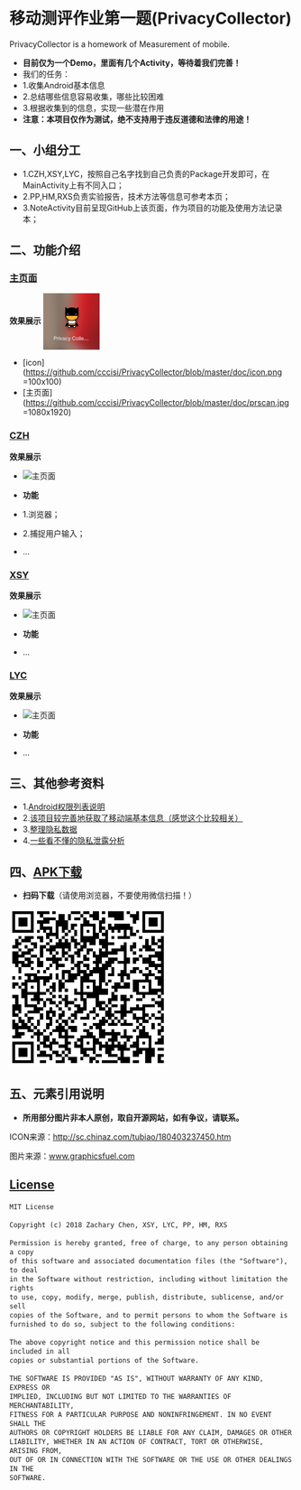 # 移动测评作业第一题(PrivacyCollector)

PrivacyCollector is a homework of Measurement of mobile.
- **目前仅为一个Demo，里面有几个Activity，等待着我们完善！**
- 我们的任务：
- 1.收集Android基本信息
- 2.总结哪些信息容易收集，哪些比较困难
- 3.根据收集到的信息，实现一些潜在作用
- **注意：本项目仅作为测试，绝不支持用于违反道德和法律的用途！**

## 一、小组分工

- 1.CZH,XSY,LYC，按照自己名字找到自己负责的Package开发即可，在MainActivity上有不同入口；
- 2.PP,HM,RXS负责实验报告，技术方法等信息可参考本页；
- 3.NoteActivity目前呈现GitHub上该页面，作为项目的功能及使用方法记录本；

## 二、功能介绍

### [主页面](https://github.com/cccisi/PrivacyCollector/blob/master/app/src/main/java/com/cccisi/privacycollector/MainActivity.java)

**效果展示**
<img src="https://github.com/cccisi/PrivacyCollector/blob/master/doc/icon.png" width = "100" height = "100" alt="icon" align=center />
- [icon](https://github.com/cccisi/PrivacyCollector/blob/master/doc/icon.png  =100x100)
- [主页面](https://github.com/cccisi/PrivacyCollector/blob/master/doc/prscan.jpg  =1080x1920)

### [CZH](https://github.com/cccisi/PrivacyCollector/tree/master/app/src/main/java/com/cccisi/privacycollector/czh)

**效果展示**
- ![主页面]()

- **功能**
- 1.浏览器；
- 2.捕捉用户输入；
- ...

### [XSY](https://github.com/cccisi/PrivacyCollector/tree/master/app/src/main/java/com/cccisi/privacycollector/xsy)

**效果展示**
- ![主页面]()

- **功能**
- ...

### [LYC](https://github.com/cccisi/PrivacyCollector/tree/master/app/src/main/java/com/cccisi/privacycollector/lyc)

**效果展示**
- ![主页面]()

- **功能**
- ...

## 三、其他参考资料

- 1.[Android权限列表说明](https://blog.csdn.net/lianyi68/article/details/78588565)
- 2.[该项目较完善地获取了移动端基本信息（感觉这个比较相关）](https://github.com/zhantong/PrivacyCollector)
- 3.[整理隐私数据](https://github.com/PrivacyStreams/PrivacyStreams)
- 4.[一些看不懂的隐私泄露分析](https://github.com/StevenGAO95/AndroidPrivacyLeakAnalysis)

## 四、[APK下载](https://github.com/cccisi/PrivacyCollector/blob/master/app/release/app-release.apk)


- **扫码下载**（请使用浏览器，不要使用微信扫描！）

![APK下载](https://github.com/cccisi/PrivacyCollector/blob/master/doc/QR.png)

## 五、元素引用说明

- **所用部分图片非本人原创，取自开源网站，如有争议，请联系。**

 ICON来源：http://sc.chinaz.com/tubiao/180403237450.htm

 图片来源：www.graphicsfuel.com

## [License](https://github.com/cccisi/PrivacyCollector/blob/master/LICENSE)

```
MIT License

Copyright (c) 2018 Zachary Chen, XSY, LYC, PP, HM, RXS

Permission is hereby granted, free of charge, to any person obtaining a copy
of this software and associated documentation files (the "Software"), to deal
in the Software without restriction, including without limitation the rights
to use, copy, modify, merge, publish, distribute, sublicense, and/or sell
copies of the Software, and to permit persons to whom the Software is
furnished to do so, subject to the following conditions:

The above copyright notice and this permission notice shall be included in all
copies or substantial portions of the Software.

THE SOFTWARE IS PROVIDED "AS IS", WITHOUT WARRANTY OF ANY KIND, EXPRESS OR
IMPLIED, INCLUDING BUT NOT LIMITED TO THE WARRANTIES OF MERCHANTABILITY,
FITNESS FOR A PARTICULAR PURPOSE AND NONINFRINGEMENT. IN NO EVENT SHALL THE
AUTHORS OR COPYRIGHT HOLDERS BE LIABLE FOR ANY CLAIM, DAMAGES OR OTHER
LIABILITY, WHETHER IN AN ACTION OF CONTRACT, TORT OR OTHERWISE, ARISING FROM,
OUT OF OR IN CONNECTION WITH THE SOFTWARE OR THE USE OR OTHER DEALINGS IN THE
SOFTWARE.
```

